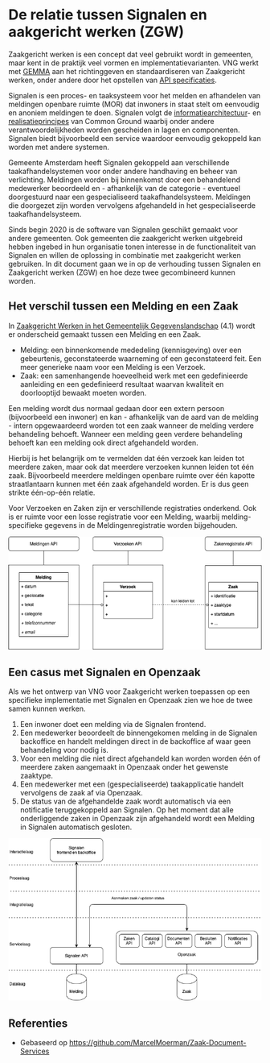 # De relatie tussen Signalen en aakgericht werken (ZGW)

Zaakgericht werken is een concept dat veel gebruikt wordt in gemeenten, maar kent in de praktijk veel vormen en implementatievarianten. VNG werkt met [GEMMA](https://www.gemmaonline.nl/index.php/ZGW_in_GEMMA_2) aan het richtinggeven en standaardiseren van Zaakgericht werken, onder andere door het opstellen van [API specificaties](https://vng-realisatie.github.io/gemma-zaken/).

Signalen is een proces- en taaksysteem voor het melden en afhandelen van meldingen openbare ruimte (MOR) dat inwoners in staat stelt om eenvoudig en anoniem meldingen te doen. Signalen volgt de [informatiearchitectuur](https://appstore.commonground.nl/20190130_-_Common_Ground_-_Informatiearchitectuurprincipes.pdf)- en [realisatieprincipes](https://appstore.commonground.nl/20190130_-_Common_Ground_-_Realisatieprincipes.pdf) van Common Ground waarbij onder andere verantwoordelijkheden worden gescheiden in lagen en componenten. Signalen biedt bijvoorbeeld een service waardoor eenvoudig gekoppeld kan worden met andere systemen.

Gemeente Amsterdam heeft Signalen gekoppeld aan verschillende taakafhandelsystemen voor onder andere handhaving en beheer van verlichting. Meldingen worden bij binnenkomst door een behandelend medewerker beoordeeld en - afhankelijk van de categorie - eventueel doorgestuurd naar een gespecialiseerd taakafhandelsysteem. Meldingen die doorgezet zijn worden vervolgens afgehandeld in het gespecialiseerde taakafhandelsysteem.

Sinds begin 2020 is de software van Signalen geschikt gemaakt voor andere gemeenten. Ook gemeenten die zaakgericht werken uitgebreid hebben ingebed in hun organisatie tonen interesse in de functionaliteit van Signalen en willen de oplossing in combinatie met zaakgericht werken gebruiken. In dit document gaan we in op de verhouding tussen Signalen en Zaakgericht werken (ZGW) en hoe deze twee gecombineerd kunnen worden.

## Het verschil tussen een Melding en een Zaak

In [Zaakgericht Werken in het Gemeentelijk Gegevenslandschap](https://www.gemmaonline.nl/images/gemmaonline/f/fa/20190206_-_Zaakgericht_werken_in_het_Gemeentelijk_Gegevenslandschap.pdf) (4.1) wordt er onderscheid gemaakt tussen een Melding en een Zaak.

- Melding: een binnenkomende mededeling (kennisgeving) over een gebeurtenis, geconstateerde waarneming of een geconstateerd feit. Een meer generieke naam voor een Melding is een Verzoek.
- Zaak: een samenhangende hoeveelheid werk met een gedefinieerde aanleiding en een gedefinieerd resultaat waarvan kwaliteit en doorlooptijd bewaakt moeten worden.

Een melding wordt dus normaal gedaan door een extern persoon (bijvoorbeeld een inwoner) en kan - afhankelijk van de aard van de melding - intern opgewaardeerd worden tot een zaak wanneer de melding verdere behandeling behoeft. Wanneer een melding geen verdere behandeling behoeft kan een melding ook direct afgehandeld worden.

Hierbij is het belangrijk om te vermelden dat één verzoek kan leiden tot meerdere zaken, maar ook dat meerdere verzoeken kunnen leiden tot één zaak. Bijvoorbeeld meerdere meldingen openbare ruimte over één kapotte straatlantaarn kunnen met één zaak afgehandeld worden. Er is dus geen strikte één-op-één relatie.

Voor Verzoeken en Zaken zijn er verschillende registraties onderkend. Ook is er ruimte voor een losse registratie voor een Melding, waarbij melding-specifieke gegevens in de Meldingenregistratie worden bijgehouden.

![Schematische weergave van de verschillende registraties](./registraties.png)

## Een casus met Signalen en Openzaak

Als we het ontwerp van VNG voor Zaakgericht werken toepassen op een specifieke implementatie met Signalen en Openzaak zien we hoe de twee samen kunnen werken.

1. Een inwoner doet een melding via de Signalen frontend.
1. Een medewerker beoordeelt de binnengekomen melding in de Signalen backoffice en handelt meldingen direct in de backoffice af waar geen behandeling voor nodig is.
1. Voor een melding die niet direct afgehandeld kan worden worden één of meerdere zaken aangemaakt in Openzaak onder het gewenste zaaktype.
1. Een medewerker met een (gespecialiseerde) taakapplicatie handelt vervolgens de zaak af via Openzaak.
1. De status van de afgehandelde zaak wordt automatisch via een notificatie teruggekoppeld aan Signalen. Op het moment dat alle onderliggende zaken in Openzaak zijn afgehandeld wordt een Melding in Signalen automatisch gesloten.

![Architectuur met Signalen en Openzaak](./architectuur.png)

## Referenties

- Gebaseerd op https://github.com/MarcelMoerman/Zaak-Document-Services
